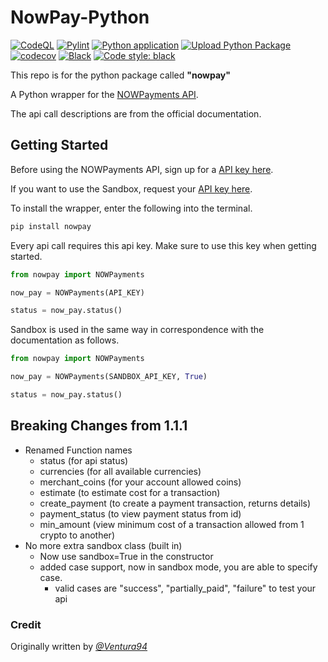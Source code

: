 # NowPay-Python

[![CodeQL](https://github.com/NikolaiSch/NowPay-Python/actions/workflows/codeql-analysis.yml/badge.svg)](https://github.com/NikolaiSch/NowPay-Python/actions/workflows/codeql-analysis.yml)
[![Pylint](https://github.com/NikolaiSch/NowPay-Python/actions/workflows/pylint.yml/badge.svg)](https://github.com/NikolaiSch/NowPay-Python/actions/workflows/pylint.yml)
[![Python application](https://github.com/NikolaiSch/NowPay-Python/actions/workflows/python-app.yml/badge.svg)](https://github.com/NikolaiSch/NowPay-Python/actions/workflows/python-app.yml)
[![Upload Python Package](https://github.com/NikolaiSch/NowPay-Python/actions/workflows/python-publish.yml/badge.svg)](https://github.com/NikolaiSch/NowPay-Python/actions/workflows/python-publish.yml)
[![codecov](https://codecov.io/gh/NikolaiSch/NowPay-Python/branch/main/graph/badge.svg?token=Z7NIDJI2LD)](https://codecov.io/gh/NikolaiSch/NowPay-Python)
[![Black](https://github.com/NikolaiSch/NowPay-Python/actions/workflows/black.yml/badge.svg)](https://github.com/NikolaiSch/NowPay-Python/actions/workflows/black.yml)
[![Code style: black](https://img.shields.io/badge/code%20style-black-000000.svg)](https://github.com/psf/black)

This repo is for the python package called __"nowpay"__

A Python wrapper for the [NOWPayments API](https://documenter.getpostman.com/view/7907941/S1a32n38?version=latest).  

The api call descriptions are from the official documentation.

## Getting Started

Before using the NOWPayments API, sign up for a [API key here](https://nowpayments.io/).

If you want to use the Sandbox, request your [API key here](https://account-sandbox.nowpayments.io/).

To install the wrapper, enter the following into the terminal.

```bash
pip install nowpay
```

Every api call requires this api key. Make sure to use this key when getting started.

```python
from nowpay import NOWPayments

now_pay = NOWPayments(API_KEY)

status = now_pay.status()
```

Sandbox is used in the same way in correspondence with the documentation as follows.

```python
from nowpay import NOWPayments

now_pay = NOWPayments(SANDBOX_API_KEY, True)

status = now_pay.status()
```

## Breaking Changes from 1.1.1

- Renamed Function names
  - status (for api status)
  - currencies (for all available currencies)
  - merchant_coins (for your account allowed coins)
  - estimate (to estimate cost for a transaction)
  - create_payment (to create a payment transaction, returns details)
  - payment_status (to view payment status from id)
  - min_amount (view minimum cost of a transaction allowed from 1 crypto to another)
- No more extra sandbox class (built in)
  - Now use sandbox=True in the constructor
  - added case support, now in sandbox mode, you are able to specify case.
    - valid cases are "success", "partially_paid", "failure" to test your api

### Credit

Originally written by _[@Ventura94](https://github.com/Ventura94)_
